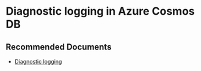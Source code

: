 <properties
	pageTitle="Diagnostics Logs"
	description="Diagnostic logging in Azure Cosmos DB"
	service="microsoft.documentdb"
	resource="databaseAccounts"
	authors="bhushanpchaudhari"
	ms.author="bhushanc"
	selfHelpType="generic"
	supportTopicIds="32681014"
	resourceTags=""
	productPesIds="15585"
	cloudEnvironments="public"
	articleId="cosmosdb-diagnosticslogs"
	displayOrder="261"
	category="Monitoring"
/>

# Diagnostic logging in Azure Cosmos DB

## **Recommended Documents**

* [Diagnostic logging](https://docs.microsoft.com/azure/cosmos-db/logging/)

